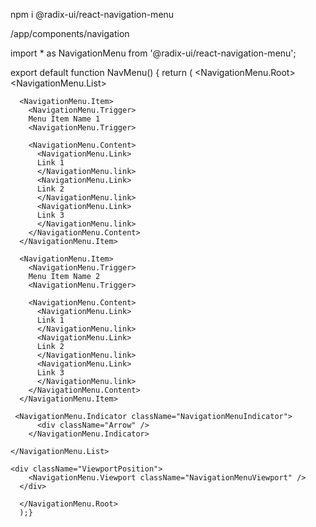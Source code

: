 npm i @radix-ui/react-navigation-menu

/app/components/navigation

import \* as NavigationMenu from '@radix-ui/react-navigation-menu';

export default function NavMenu() {
return (
<NavigationMenu.Root>
<NavigationMenu.List>

      <NavigationMenu.Item>
        <NavigationMenu.Trigger>
        Menu Item Name 1
        <NavigationMenu.Trigger>

        <NavigationMenu.Content>
          <NavigationMenu.Link>
          Link 1
          </NavigationMenu.link>
          <NavigationMenu.Link>
          Link 2
          </NavigationMenu.link>
          <NavigationMenu.Link>
          Link 3
          </NavigationMenu.link>
        </NavigationMenu.Content>
      </NavigationMenu.Item>

      <NavigationMenu.Item>
        <NavigationMenu.Trigger>
        Menu Item Name 2
        <NavigationMenu.Trigger>

        <NavigationMenu.Content>
          <NavigationMenu.Link>
          Link 1
          </NavigationMenu.link>
          <NavigationMenu.Link>
          Link 2
          </NavigationMenu.link>
          <NavigationMenu.Link>
          Link 3
          </NavigationMenu.link>
        </NavigationMenu.Content>
      </NavigationMenu.Item>

     <NavigationMenu.Indicator className="NavigationMenuIndicator">
          <div className="Arrow" />
        </NavigationMenu.Indicator>

    </NavigationMenu.List>

    <div className="ViewportPosition">
        <NavigationMenu.Viewport className="NavigationMenuViewport" />
      </div>

      </NavigationMenu.Root>
      );}
